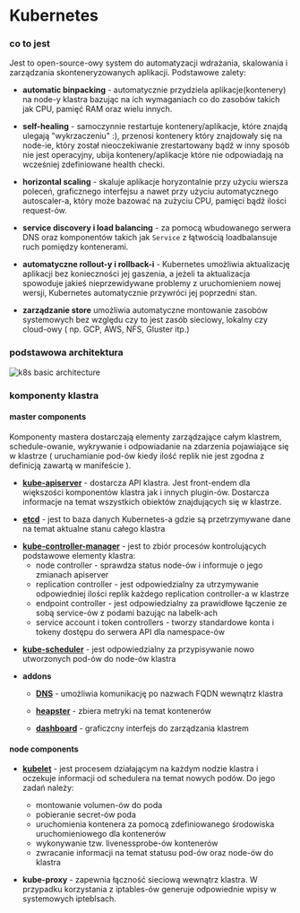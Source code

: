 # Kubernetes

### co to jest

Jest to open-source-owy system do automatyzacji wdrażania, skalowania i zarządzania skonteneryzowanych
aplikacji. Podstawowe zalety:

- **automatic binpacking** - automatycznie przydziela aplikacje(kontenery) na node-y klastra bazując
    na ich wymaganiach co do zasobów takich jak CPU, pamięć RAM oraz wielu innych.

- **self-healing** - samoczynnie restartuje kontenery/aplikacje, które znajdą ulegają "wykrzaczeniu" :),
    przenosi kontenery który znajdowały się na node-ie, który został nieoczekiwanie zrestartowany bądź
    w inny sposób nie jest operacyjny, ubija kontenery/aplikacje które nie odpowiadają na wcześniej zdefiniowane
    health checki.

- **horizontal scaling** - skaluje aplikacje horyzontalnie przy użyciu wiersza poleceń, graficznego interfejsu
    a nawet przy użyciu automatycznego autoscaler-a, który może bazować na zużyciu CPU, pamięci bądź
    ilości request-ów.

- **service discovery i load balancing** - za pomocą wbudowanego serwera DNS oraz komponentów takich jak
    `Service` z łątwością loadbalansuje ruch pomiędzy kontenerami.

- **automatyczne rollout-y i rollback-i** - Kubernetes umożliwia aktualizację aplikacji bez konieczności
    jej gaszenia, a jeżeli ta aktualizacja spowoduje jakieś nieprzewidywane problemy z uruchomieniem nowej
    wersji, Kubernetes automatycznie przywróci jej poprzedni stan.

- **zarządzanie store**
    umożliwia automatyczne montowanie zasobów systemowych bez względu czy to jest zasób sieciowy, lokalny
    czy cloud-owy ( np. GCP, AWS, NFS, Gluster itp.)


<a name="basic_architecture"></a>
### podstawowa architektura

![k8s basic architecture](../img/k8s_arch.png)

<a name="cluster_components"></a>
### komponenty klastra

<a name="master_components"></a>
#### master components

Komponenty mastera dostarczają elementy zarządzające całym klastrem, schedule-owanie, wykrywanie i odpowiadanie
 na zdarzenia pojawiające się w klastrze ( uruchamianie pod-ów kiedy ilość replik nie jest zgodna z definicją
zawartą w manifeście ).

<a name="api_server"></a>
- [**kube-apiserver**](https://kubernetes.io/docs/admin/kube-apiserver/) - dostarcza API klastra.
    Jest front-endem dla większości komponentów klastra jak i innych plugin-ów. Dostarcza informacje
    na temat wszystkich obiektów znajdujących się w klastrze.


<a name="etcd"></a>
- [**etcd**](https://kubernetes.io/docs/concepts/overview/components/#etcd) - jest to baza danych
    Kubernetes-a gdzie są przetrzymywane dane na temat aktualne stanu całego klastra

<a name="kube_controller_manager"></a>
- [**kube-controller-manager**]() - jest to zbiór procesów kontrolujących podstawowe elementy klastra:
    - node controller - sprawdza status node-ów i informuje o jego zmianach apiserver
    - replication controller - jest odpowiedzialny za utrzymywanie odpowiedniej ilości replik każdego
    replication controller-a w klastrze
    - endpoint controller - jest odpowiedzialny za prawidłowe łączenie ze sobą service-ów z podami
    bazując na labelk-ach
    - service account i token controllers - tworzy standardowe konta i tokeny dostępu do serwera API dla
    namespace-ów

<a name="kube_scheduler"></a>
- [**kube-scheduler**](https://kubernetes.io/docs/concepts/overview/components/#kube-scheduler) - jest
    odpowiedzialny za przypisywanie nowo utworzonych pod-ów do node-ów klastra

<a name="addons"></a>
- **addons**

    - [**DNS**](https://kubernetes.io/docs/concepts/overview/components/#dns)<a name="dns_addon"></a> - umożliwia komunikację po nazwach FQDN wewnątrz klastra

    - [**heapster**]()<a name="heapster"></a> - zbiera metryki na temat kontenerów

    - [**dashboard**](https://github.com/kubernetes/dashboard)<a name="dashboards"></a> - graficzcny interfejs do zarządzania klastrem

<a name="node_components"></a>
#### node components

<a name="kubelet"></a>
- [**kubelet**](https://kubernetes.io/docs/concepts/overview/components/#kubelet) - jest procesem działającym na każdym nodzie klastra i oczekuje informacji od schedulera
    na temat nowych podów. Do jego zadań należy:

    - montowanie volumen-ów do poda
    - pobieranie secret-ów poda
    - uruchomienia kontenera za pomocą zdefiniowanego środowiska uruchomieniowego dla kontenerów
    - wykonywanie tzw. livenessprobe-ów kontenerów
    - zwracanie informacji na temat statusu pod-ów oraz node-ów do klastra

<a name="kube_proxy"></a>
- **kube-proxy** - zapewnia łączność sieciową wewnątrz klastra. W przypadku korzystania z iptables-ów
    generuje odpowiednie wpisy w systemowych ipteblsach.

